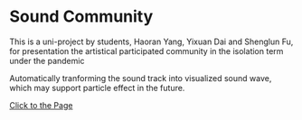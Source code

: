 # Sound Community
<p>This is a uni-project by students, Haoran Yang, Yixuan Dai and Shenglun Fu, for presentation the artistical participated community in the isolation term under the pandemic</p>
<p>Automatically tranforming the sound track into visualized sound wave, which may support particle effect in the future.</p>

<a href="https://blackkcold.github.io/sound-community-uni-project/">Click to the Page<p></p></a>
